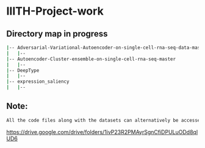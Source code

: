 # IIITH-Project-work

## Directory map in progress
```bash
|-- Adversarial-Variational-Autoencoder-on-single-cell-rna-seq-data-master
|   |--
|-- Autoencoder-Cluster-ensemble-on-single-cell-rna-seq-master
|   |--
|-- DeepType
|   |--
|-- expression_saliency
|   |--
```

## Note:
```bash 
All the code files along with the datasets can alternatively be accessed through this drive link
```
https://drive.google.com/drive/folders/1ivP23R2PMAyrSgnCfiDPULuODd8qlUD6
